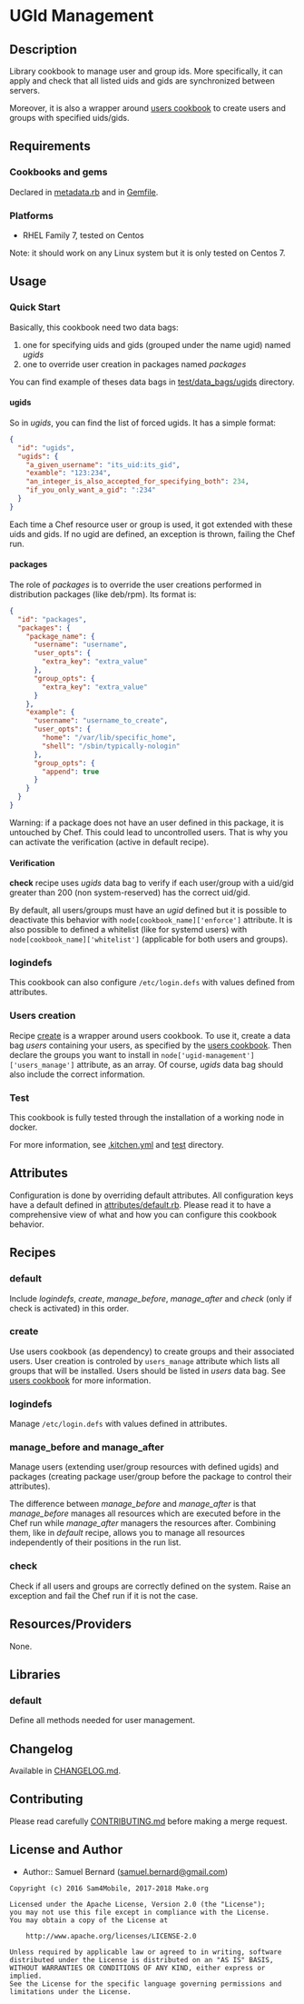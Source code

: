 UGId Management
===============

Description
-----------

Library cookbook to manage user and group ids. More specifically, it can
apply and check that all listed uids and gids are synchronized between servers.

Moreover, it is also a wrapper around [users cookbook][users_cookbook] to
create users and groups with specified uids/gids.

Requirements
------------

### Cookbooks and gems

Declared in [metadata.rb](metadata.rb) and in [Gemfile](Gemfile).

### Platforms

- RHEL Family 7, tested on Centos

Note: it should work on any Linux system but it is only tested on Centos 7.

Usage
-----

### Quick Start

Basically, this cookbook need two data bags:

1. one for specifying uids and gids (grouped under the name ugid) named *ugids*
2. one to override user creation in packages named *packages*

You can find example of theses data bags in
[test/data\_bags/ugids](test/data_bags/ugids) directory.

#### ugids

So in *ugids*, you can find the list of forced ugids. It has a simple format:

```json
{
  "id": "ugids",
  "ugids": {
    "a_given_username": "its_uid:its_gid",
    "examble": "123:234",
    "an_integer_is_also_accepted_for_specifying_both": 234,
    "if_you_only_want_a_gid": ":234"
  }
}
```

Each time a Chef resource user or group is used, it got extended with these
uids and gids. If no ugid are defined, an exception is thrown, failing the
Chef run.

#### packages

The role of *packages* is to override the user creations performed in
distribution packages (like deb/rpm). Its format is:

```json
{
  "id": "packages",
  "packages": {
    "package_name": {
      "username": "username",
      "user_opts": {
        "extra_key": "extra_value"
      },
      "group_opts": {
        "extra_key": "extra_value"
      }
    },
    "example": {
      "username": "username_to_create",
      "user_opts": {
        "home": "/var/lib/specific_home",
        "shell": "/sbin/typically-nologin"
      },
      "group_opts": {
        "append": true
      }
    }
  }
}
```

Warning: if a package does not have an user defined in this package, it is
untouched by Chef. This could lead to uncontrolled users. That is why you can
activate the verification (active in default recipe).

#### Verification

**check** recipe uses *ugids* data bag to verify if each user/group with a
uid/gid greater than 200 (non system-reserved) has the correct uid/gid.

By default, all users/groups must have an *ugid* defined but it is possible to
deactivate this behavior with `node[cookbook_name]['enforce']`
attribute. It is also possible to defined a whitelist (like for systemd users)
with `node[cookbook_name]['whitelist']` (applicable for both users and groups).

### logindefs

This cookbook can also configure `/etc/login.defs` with values defined from
attributes.

### Users creation

Recipe [create](recipes/create.rb) is a wrapper around users cookbook. To use
it, create a data bag *users* containing your users, as specified by the
[users cookbook][users_cookbook]. Then declare the groups you want to install
in `node['ugid-management']['users_manage']` attribute, as an array. Of course,
*ugids* data bag should also include the correct information.

### Test

This cookbook is fully tested through the installation of a working node in
docker.

For more information, see [.kitchen.yml](.kitchen.yml) and [test](test)
directory.

Attributes
----------

Configuration is done by overriding default attributes. All configuration keys
have a default defined in [attributes/default.rb](attributes/default.rb).
Please read it to have a comprehensive view of what and how you can configure
this cookbook behavior.

Recipes
-------

### default

Include *logindefs*, *create*, *manage\_before*, *manage\_after* and
*check* (only if check is activated) in this order.

### create

Use users cookbook (as dependency) to create groups and their associated users.
User creation is controled by `users_manage` attribute which lists all groups
that will be installed. Users should be listed in *users* data bag. See
[users cookbook][users_cookbook] for more information.

### logindefs

Manage `/etc/login.defs` with values defined in attributes.

### manage\_before and manage\_after

Manage users (extending user/group resources with defined ugids) and
packages (creating package user/group before the package to control their
attributes).

The difference between *manage\_before* and *manage\_after* is that
*manage\_before* manages all resources which are executed before in the Chef
run while *manage\_after* managers the resources after. Combining them, like
in *default* recipe, allows you to manage all resources independently of
their positions in the run list.

### check

Check if all users and groups are correctly defined on the system. Raise an
exception and fail the Chef run if it is not the case.

Resources/Providers
-------------------

None.

Libraries
---------

### default

Define all methods needed for user management.

Changelog
---------

Available in [CHANGELOG.md](CHANGELOG.md).

Contributing
------------

Please read carefully [CONTRIBUTING.md](CONTRIBUTING.md) before making a merge
request.

License and Author
------------------

- Author:: Samuel Bernard (<samuel.bernard@gmail.com>)

```text
Copyright (c) 2016 Sam4Mobile, 2017-2018 Make.org

Licensed under the Apache License, Version 2.0 (the "License");
you may not use this file except in compliance with the License.
You may obtain a copy of the License at

    http://www.apache.org/licenses/LICENSE-2.0

Unless required by applicable law or agreed to in writing, software
distributed under the License is distributed on an "AS IS" BASIS,
WITHOUT WARRANTIES OR CONDITIONS OF ANY KIND, either express or implied.
See the License for the specific language governing permissions and
limitations under the License.
```

[users_cookbook]: https://github.com/chef-cookbooks/users
